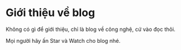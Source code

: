 # Giới thiệu về blog

Không có gì để giới thiệu, chỉ là blog về công nghệ, cứ vào đọc thôi.

Mọi người hãy ấn Star và Watch cho blog nhé.